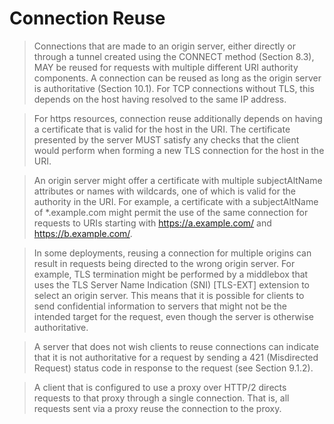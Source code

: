 #  Connection Reuse
> Connections that are made to an origin server, either directly or through a tunnel created using the CONNECT method (Section 8.3), MAY be reused for requests with multiple different URI authority components. A connection can be reused as long as the origin server is authoritative (Section 10.1). For TCP connections without TLS, this depends on the host having resolved to the same IP address.

> For https resources, connection reuse additionally depends on having a certificate that is valid for the host in the URI. The certificate presented by the server MUST satisfy any checks that the client would perform when forming a new TLS connection for the host in the URI.

> An origin server might offer a certificate with multiple subjectAltName attributes or names with wildcards, one of which is valid for the authority in the URI. For example, a certificate with a subjectAltName of *.example.com might permit the use of the same connection for requests to URIs starting with https://a.example.com/ and https://b.example.com/.

> In some deployments, reusing a connection for multiple origins can result in requests being directed to the wrong origin server. For example, TLS termination might be performed by a middlebox that uses the TLS Server Name Indication (SNI) [TLS-EXT] extension to select an origin server. This means that it is possible for clients to send confidential information to servers that might not be the intended target for the request, even though the server is otherwise authoritative.

> A server that does not wish clients to reuse connections can indicate that it is not authoritative for a request by sending a 421 (Misdirected Request) status code in response to the request (see Section 9.1.2).

> A client that is configured to use a proxy over HTTP/2 directs requests to that proxy through a single connection. That is, all requests sent via a proxy reuse the connection to the proxy.